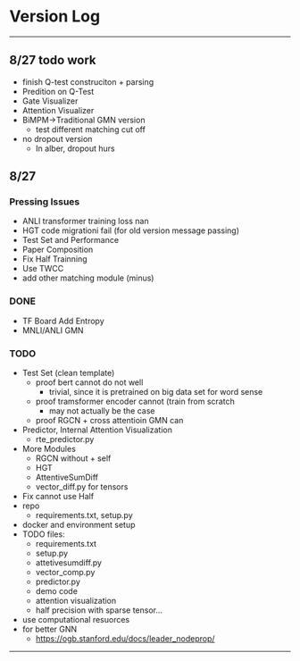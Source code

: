 # Version Log

---

## 8/27 todo work
- finish Q-test construciton + parsing
- Predition on Q-Test
- Gate Visualizer
- Attention Visualizer
- BiMPM->Traditional GMN version
    - test different matching cut off
- no dropout version
    - In alber, dropout hurs

## 8/27

### Pressing Issues
- ANLI transformer training loss nan
- HGT code migrationi fail (for old version message passing)
- Test Set and Performance
- Paper Composition
- Fix Half Trainning
- Use TWCC
- add other matching module (minus)

### DONE
- TF Board Add Entropy
- MNLI/ANLI GMN

### TODO
- Test Set (clean template)
    - proof bert cannot do not well
        - trivial, since it is pretrained on big data set for word sense 
    - proof tramsformer encoder cannot (train from scratch
        - may not actually be the case
    - proof RGCN + cross attentioin GMN can
- Predictor, Internal Attention Visualization
    - rte_predictor.py
- More Modules
    - RGCN without + self
    - HGT
    - AttentiveSumDiff
    - vector_diff.py for tensors
- Fix cannot use Half
- repo
    - requirements.txt, setup.py
- docker and environment setup
- TODO files:
    - requirements.txt
    - setup.py
    - attetivesumdiff.py 
    - vector_comp.py
    - predictor.py
    - demo code
    - attention visualization
    - half precision with sparse tensor...
- use computational resuorces
- for better GNN
    - https://ogb.stanford.edu/docs/leader_nodeprop/

---